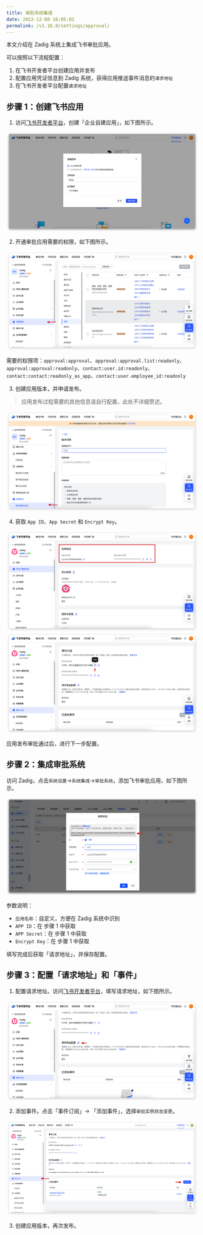 ```yaml
---
title: 审批系统集成
date: 2022-12-08 16:05:01
permalink: /v1.16.0/settings/approval/
---
```


<Badge text="企业版" />

本文介绍在 Zadig 系统上集成飞书审批应用。

可以按照以下流程配置：
1. 在飞书开发者平台创建应用并发布
2. 配置应用凭证信息到 Zadig 系统，获得应用推送事件消息的`请求地址`
3. 在飞书开发者平台配置`请求地址`

## 步骤 1：创建飞书应用
1. 访问[飞书开发者平台](https://open.feishu.cn/)，创建「企业自建应用」，如下图所示。

![approval](./_images/approval_1.png)

2. 开通审批应用需要的权限，如下图所示。

![approval](./_images/approval_2.png)

需要的权限项：`approval:approval`、`approval:approval.list:readonly`、`approval:approval:readonly`、`contact:user.id:readonly`、`contact:contact:readonly_as_app`、`contact:user.employee_id:readonly`


3. 创建应用版本，并申请发布。
> 应用发布过程需要的其他信息请自行配置，此处不详细赘述。

![approval](./_images/approval_3.png)

4. 获取 `App ID`、`App Secret` 和 `Encrypt Key`。

![approval](./_images/approval_4.png)
![approval](./_images/approval_5.png)

应用发布审批通过后，进行下一步配置。
## 步骤 2：集成审批系统

访问 Zadig，点击`系统设置`->`系统集成`->`审批系统`，添加飞书审批应用，如下图所示。

![approval](./_images/approval_6.png)

参数说明：
- `应用名称`：自定义，方便在 Zadig 系统中识别
- `APP ID`：在 步骤 1 中获取
- `APP Secret`：在 步骤 1 中获取
- `Encrypt Key`：在 步骤 1 中获取

填写完成后获取「请求地址」，并保存配置。

## 步骤 3：配置「请求地址」和「事件」

1. 配置请求地址。访问[飞书开发者平台](https://open.feishu.cn/)，填写请求地址，如下图所示。

![approval](./_images/approval_7.png)


2. 添加事件。点击「事件订阅」-> 「添加事件」，选择`审批实例状态变更`。

![approval](./_images/approval_2_1.png)

3. 创建应用版本，再次发布。
